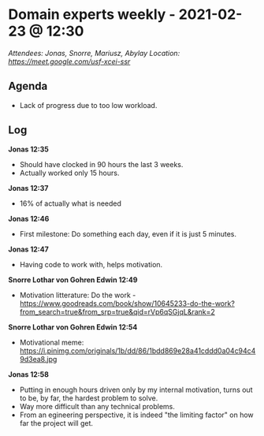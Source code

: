 # Domain experts weekly - 2021-02-23 @ 12:30

*Attendees: Jonas, Snorre, Mariusz, Abylay*
*Location: https://meet.google.com/usf-xcei-ssr*

## Agenda
- Lack of progress due to too low workload.

## Log

**Jonas 12:35** 
- Should have clocked in 90 hours the last 3 weeks.
- Actually worked only 15 hours.

**Jonas 12:37**
- 16% of actually what is needed

**Jonas 12:46**
- First milestone: Do something each day, even if it is just 5 minutes.

**Jonas 12:47**
- Having code to work with, helps motivation.

**Snorre Lothar von Gohren Edwin 12:49**
- Motivation litterature: Do the work - https://www.goodreads.com/book/show/10645233-do-the-work?from_search=true&from_srp=true&qid=rVp6qSGjqL&rank=2

**Snorre Lothar von Gohren Edwin 12:54**
- Motivational meme: https://i.pinimg.com/originals/1b/dd/86/1bdd869e28a41cddd0a04c94c49d3ea8.jpg

**Jonas 12:58**
- Putting in enough hours driven only by my internal motivation, turns out to be, by far, the hardest problem to solve.
- Way more difficult than any technical problems.
- From an egineering perspective, it is indeed "the limiting factor" on how far the project will get.
